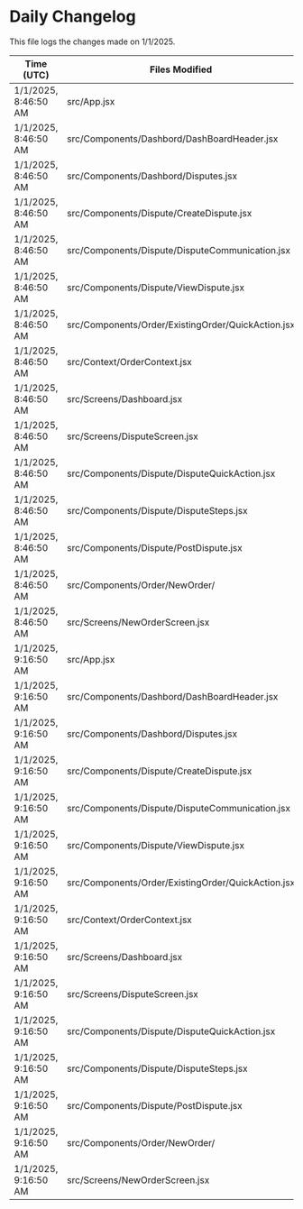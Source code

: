 # Daily Changelog

This file logs the changes made on 1/1/2025.

| Time (UTC)             | Files Modified                    | Changes (Addition/Deletion) |
|------------------------|-----------------------------------|-----------------------------|
| 1/1/2025, 8:46:50 AM | src/App.jsx | 2 Additions & 0 Deletions |
| 1/1/2025, 8:46:50 AM | src/Components/Dashbord/DashBoardHeader.jsx | 23 Additions & 14 Deletions |
| 1/1/2025, 8:46:50 AM | src/Components/Dashbord/Disputes.jsx | 16 Additions & 4 Deletions |
| 1/1/2025, 8:46:50 AM | src/Components/Dispute/CreateDispute.jsx | 0 Additions & 0 Deletions |
| 1/1/2025, 8:46:50 AM | src/Components/Dispute/DisputeCommunication.jsx | 1 Additions & 1 Deletions |
| 1/1/2025, 8:46:50 AM | src/Components/Dispute/ViewDispute.jsx | 45 Additions & 10 Deletions |
| 1/1/2025, 8:46:50 AM | src/Components/Order/ExistingOrder/QuickAction.jsx | 69 Additions & 3 Deletions |
| 1/1/2025, 8:46:50 AM | src/Context/OrderContext.jsx | 9 Additions & 4 Deletions |
| 1/1/2025, 8:46:50 AM | src/Screens/Dashboard.jsx | 6 Additions & 1 Deletions |
| 1/1/2025, 8:46:50 AM | src/Screens/DisputeScreen.jsx | 8 Additions & 2 Deletions |
| 1/1/2025, 8:46:50 AM | src/Components/Dispute/DisputeQuickAction.jsx | 0 Additions & 0 Deletions |
| 1/1/2025, 8:46:50 AM | src/Components/Dispute/DisputeSteps.jsx | 0 Additions & 0 Deletions |
| 1/1/2025, 8:46:50 AM | src/Components/Dispute/PostDispute.jsx | 0 Additions & 0 Deletions |
| 1/1/2025, 8:46:50 AM | src/Components/Order/NewOrder/ | 0 Additions & 0 Deletions |
| 1/1/2025, 8:46:50 AM | src/Screens/NewOrderScreen.jsx | 0 Additions & 0 Deletions |
| 1/1/2025, 9:16:50 AM | src/App.jsx | 2 Additions & 0 Deletions|
| 1/1/2025, 9:16:50 AM | src/Components/Dashbord/DashBoardHeader.jsx | 23 Additions & 14 Deletions|
| 1/1/2025, 9:16:50 AM | src/Components/Dashbord/Disputes.jsx | 16 Additions & 4 Deletions|
| 1/1/2025, 9:16:50 AM | src/Components/Dispute/CreateDispute.jsx | 0 Additions & 0 Deletions|
| 1/1/2025, 9:16:50 AM | src/Components/Dispute/DisputeCommunication.jsx | 1 Additions & 1 Deletions|
| 1/1/2025, 9:16:50 AM | src/Components/Dispute/ViewDispute.jsx | 45 Additions & 10 Deletions|
| 1/1/2025, 9:16:50 AM | src/Components/Order/ExistingOrder/QuickAction.jsx | 69 Additions & 3 Deletions|
| 1/1/2025, 9:16:50 AM | src/Context/OrderContext.jsx | 9 Additions & 4 Deletions|
| 1/1/2025, 9:16:50 AM | src/Screens/Dashboard.jsx | 6 Additions & 1 Deletions|
| 1/1/2025, 9:16:50 AM | src/Screens/DisputeScreen.jsx | 8 Additions & 2 Deletions|
| 1/1/2025, 9:16:50 AM | src/Components/Dispute/DisputeQuickAction.jsx | 0 Additions & 0 Deletions|
| 1/1/2025, 9:16:50 AM | src/Components/Dispute/DisputeSteps.jsx | 0 Additions & 0 Deletions|
| 1/1/2025, 9:16:50 AM | src/Components/Dispute/PostDispute.jsx | 0 Additions & 0 Deletions|
| 1/1/2025, 9:16:50 AM | src/Components/Order/NewOrder/ | 0 Additions & 0 Deletions|
| 1/1/2025, 9:16:50 AM | src/Screens/NewOrderScreen.jsx | 0 Additions & 0 Deletions|
